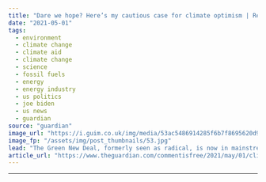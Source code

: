 ```yaml
---
title: "Dare we hope? Here’s my cautious case for climate optimism | Rebecca Solnit"
date: "2021-05-01"
tags: 
  - environment
  - climate change
  - climate aid
  - climate change
  - science
  - fossil fuels
  - energy
  - energy industry
  - us politics
  - joe biden
  - us news
  - guardian
source: "guardian"
image_url: "https://i.guim.co.uk/img/media/53ac5486914285f6b7f8695620d92394bac50ebc/0_371_3168_1902/master/3168.jpg?width=460&quality=85&auto=format&fit=max&s=6051c38d2e68e43c234c101fc2f8bdbd"
image_fp: "/assets/img/post_thumbnails/53.jpg"
lead: "The Green New Deal, formerly seen as radical, is now in mainstream debate. And renewable energy becomes more efficient every dayThat we are living in science fiction was brought home to me last week when I put down Kim Stanley Robinson’s superb clima..."
article_url: "https://www.theguardian.com/commentisfree/2021/may/01/climate-change-environment-hope-future-optimism-success"
---
```


---

